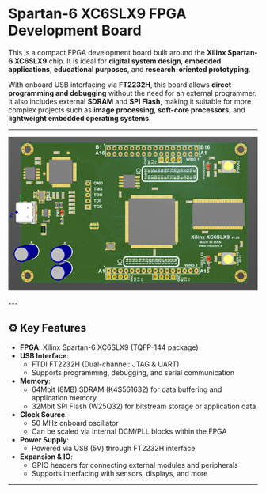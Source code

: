 # Spartan-6 XC6SLX9 FPGA Development Board

This is a compact FPGA development board built around the **Xilinx Spartan-6 XC6SLX9** chip. It is ideal for **digital system design**, **embedded applications**, **educational purposes**, and **research-oriented prototyping**.

With onboard USB interfacing via **FT2232H**, this board allows **direct programming and debugging** without the need for an external programmer. It also includes external **SDRAM** and **SPI Flash**, making it suitable for more complex projects such as **image processing**, **soft-core processors**, and **lightweight embedded operating systems**.

---
<p align="center">
  <img src="PCB_3D.PNG" alt="Board Image" width="700">
</p>
---

## ⚙️ Key Features

- **FPGA**: Xilinx Spartan-6 XC6SLX9 (TQFP-144 package)
- **USB Interface**:
  - FTDI FT2232H (Dual-channel: JTAG & UART)
  - Supports programming, debugging, and serial communication
- **Memory**:
  - 64Mbit (8MB) SDRAM (K4S561632) for data buffering and application memory
  - 32Mbit SPI Flash (W25Q32) for bitstream storage or application data
- **Clock Source**:
  - 50 MHz onboard oscillator
  - Can be scaled via internal DCM/PLL blocks within the FPGA
- **Power Supply**:
  - Powered via USB (5V) through FT2232H interface
- **Expansion & IO**:
  - GPIO headers for connecting external modules and peripherals
  - Supports interfacing with sensors, displays, and more

---
